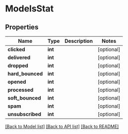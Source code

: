 # ModelsStat

## Properties
Name | Type | Description | Notes
------------ | ------------- | ------------- | -------------
**clicked** | **int** |  | [optional] 
**delivered** | **int** |  | [optional] 
**dropped** | **int** |  | [optional] 
**hard_bounced** | **int** |  | [optional] 
**opened** | **int** |  | [optional] 
**processed** | **int** |  | [optional] 
**soft_bounced** | **int** |  | [optional] 
**spam** | **int** |  | [optional] 
**unsubscribed** | **int** |  | [optional] 

[[Back to Model list]](../README.md#documentation-for-models) [[Back to API list]](../README.md#documentation-for-api-endpoints) [[Back to README]](../README.md)


